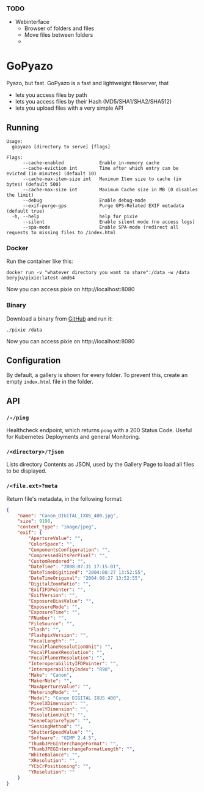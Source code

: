### TODO

- Webinterface
    - Browser of folders and files
    - Move files between folders
    -



# GoPyazo

Pyazo, but fast. GoPyazo is a fast and lightweight fileserver, that

- lets you access files by path
- lets you access files by their Hash (MD5/SHA1/SHA2/SHA512)
- lets you upload files with a very simple API

## Running

```
Usage:
  gopyazo [directory to serve] [flags]

Flags:
      --cache-enabled             Enable in-memory cache
      --cache-eviction int        Time after which entry can be evicted (in minutes) (default 10)
      --cache-max-item-size int   Maximum Item size to cache (in bytes) (default 500)
      --cache-max-size int        Maximum Cache size in MB (0 disables the limit)
      --debug                     Enable debug-mode
      --exif-purge-gps            Purge GPS-Related EXIF metadata (default true)
  -h, --help                      help for pixie
      --silent                    Enable silent mode (no access logs)
      --spa-mode                  Enable SPA-mode (redirect all requests to missing files to /index.html
```

### Docker

Run the container like this:

```
docker run -v "whatever directory you want to share":/data -w /data beryju/pixie:latest-amd64
```

Now you can access pixie on http://localhost:8080

### Binary

Download a binary from [GitHub](https://github.com/BeryJu/pixie/releases) and run it:

```
./pixie /data
```

Now you can access pixie on http://localhost:8080

## Configuration

By default, a gallery is shown for every folder. To prevent this, create an empty `index.html` file in the folder.

## API

### `/-/ping`

Healthcheck endpoint, which returns `pong` with a 200 Status Code. Useful for Kubernetes Deployments and general Monitoring.

### `/<directory>/?json`

Lists directory Contents as JSON, used by the Gallery Page to load all files to be displayed.

### `/<file.ext>?meta`

Return file's metadata, in the following format:

```json
{
    "name": "Canon_DIGITAL_IXUS_400.jpg",
    "size": 9198,
    "content_type": "image/jpeg",
    "exif": {
        "ApertureValue": "",
        "ColorSpace": "",
        "ComponentsConfiguration": "",
        "CompressedBitsPerPixel": "",
        "CustomRendered": "",
        "DateTime": "2008:07:31 17:15:01",
        "DateTimeDigitized": "2004:08:27 13:52:55",
        "DateTimeOriginal": "2004:08:27 13:52:55",
        "DigitalZoomRatio": "",
        "ExifIFDPointer": "",
        "ExifVersion": "",
        "ExposureBiasValue": "",
        "ExposureMode": "",
        "ExposureTime": "",
        "FNumber": "",
        "FileSource": "",
        "Flash": "",
        "FlashpixVersion": "",
        "FocalLength": "",
        "FocalPlaneResolutionUnit": "",
        "FocalPlaneXResolution": "",
        "FocalPlaneYResolution": "",
        "InteroperabilityIFDPointer": "",
        "InteroperabilityIndex": "R98",
        "Make": "Canon",
        "MakerNote": "",
        "MaxApertureValue": "",
        "MeteringMode": "",
        "Model": "Canon DIGITAL IXUS 400",
        "PixelXDimension": "",
        "PixelYDimension": "",
        "ResolutionUnit": "",
        "SceneCaptureType": "",
        "SensingMethod": "",
        "ShutterSpeedValue": "",
        "Software": "GIMP 2.4.5",
        "ThumbJPEGInterchangeFormat": "",
        "ThumbJPEGInterchangeFormatLength": "",
        "WhiteBalance": "",
        "XResolution": "",
        "YCbCrPositioning": "",
        "YResolution": ""
    }
}
```
